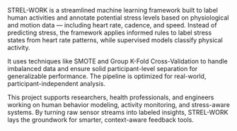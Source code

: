 STREL-WORK is a streamlined machine learning framework built to label human activities and annotate potential stress levels based on physiological and motion data — including heart rate, cadence, and speed. Instead of predicting stress, the framework applies informed rules to label stress states from heart rate patterns, while supervised models classify physical activity.

It uses techniques like SMOTE and Group K-Fold Cross-Validation to handle imbalanced data and ensure solid participant-level separation for generalizable performance. The pipeline is optimized for real-world, participant-independent analysis.

This project supports researchers, health professionals, and engineers working on human behavior modeling, activity monitoring, and stress-aware systems. By turning raw sensor streams into labeled insights, STREL-WORK lays the groundwork for smarter, context-aware feedback tools.
